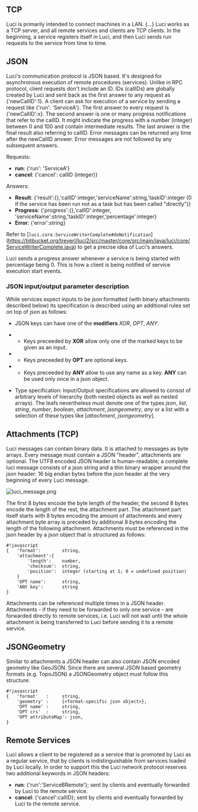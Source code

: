 ## TCP

Luci is primarily intended to connect machines in a LAN. {...}
Luci works as a TCP server, and all remote services and clients are TCP clients.
In the beginning, a service registers itself in Luci,
and then Luci sends run requests to the service from time to time.

## JSON
Luci's communication protocol is JSON based.
It's designed for asynchronous execution of remote procedures (services).
Unlike in RPC protocol, client requests don't include an ID.
IDs (callIDs) are globally created by Luci and sent back as the first answer to any request as {'newCallID':1}.
A client can ask for execution of a service by sending a request like {'run': 'ServiceA'}.
The first answer to every request is {'newCallID':x}.
The second answer is one or many progress notifications that refer to the callID.
It might indicate the progress with a number (integer) between 0 and 100 and contain intermediate results.
The last answer is the final result also referring to callID.
Error messages can be returned any time after the newCallID answer.
Error messages are not followed by any subsequent answers.

Requests:

* **run**: {'run': 'ServiceA'}
* **cancel**: {'cancel': callID (integer)}

Answers:

* **Result**: {'result':{},'callID':integer,'serviceName':string,'taskID':integer (0 if the service has been run not as a task but has been called "directly")}
* **Progress**: {'progress':{<intermediate result>},'callID':integer, 'serviceName':string,'taskID':integer,'percentage':integer}
* **Error**: {'error':string}

Refer to [`luci.core.ServiceWriterComplete#doNotification`]
(https://bitbucket.org/treyerl/luci2/src/master/core/src/main/java/luci/core/ServiceWriterComplete.java) to get a precise idea of Luci's answers.

Luci sends a progress answer whenever a service is being started with percentage being 0.
This is how a client is being notified of service execution start events.

### JSON input/output parameter description
While services expect inputs to be json formatted (with binary attachments described below) its specification is described using an additional rules set on top of json as follows:

* JSON keys can have one of the **modifiers** *XOR*, *OPT*, *ANY*.
* * Keys preceeded by **XOR** allow only one of the marked keys to be given as an input.
* * Keys preceeded by **OPT** are optional keys.
* * Keys preceeded by **ANY** allow to use any name as a key. **ANY** can be used only once in a json object.

* Type specification: Input/Output specifications are allowed to consist of arbitrary levels of hierarchy (both nested objects as well as nested arrays). The leafs nevertheless must denote one of the types *json*, *list*, *string*, *number*, *boolean*, *attachment*, *jsongeometry*, *any* or a list with a selection of these types like [*attachment*, *jsongeometry*].

## Attachments (TCP)
Luci messages can contain binary data.
It is attached to messages as byte arrays.
Every message must contain a JSON "header", attachments are optional.
The UTF8 encoded JSON header is human-readable;
a complete luci message consists of a json string and a thin binary wrapper around the json header:
16 big endian bytes before the json header at the very beginning of every Luci message.

![luci_message.png](https://bitbucket.org/repo/M9EBx5/images/430173227-luci_message.png)

The first 8 bytes encode the byte length of the header, the second 8 bytes encode the length of the rest, the attachment part.
The attachment part itself starts with 8 bytes encoding the amount of attachments and every attachment byte array is preceded by additional 8 bytes encoding the length of the following attachment.
Attachments must be referenced in the json header by a json object that is structured as follows:

```
#!javascript
{   'format':        string,
    'attachment':{
        'length':    number,
        'checksum':  string,
        'position':  integer (starting at 1; 0 = undefined position)
    }
    'OPT name':      string,
    'ANY key':       string
}
```

Attachments can be referenced multiple times in a JSON header.
Attachments - if they need to be forwarded to only one service - are forwarded directly to remote services,
i.e. Luci will not wait until the whole attachment is being transferred to Luci before sending it to a remote service.

## JSONGeometry
Similar to attachments a JSON header can also contain JSON encoded geometry like GeoJSON. Since there are several JSON based geometry formats (e.g. TopoJSON) a JSONGeometry object must follow this structure:

```
#!javascript
{   'format'   :     string,
    'geometry' :     {<format-specific json object>},
    'OPT name' :     string,
    'OPT crs'  :     string,
    'OPT attributeMap': json,
}
```

## Remote Services
Luci allows a client to be registered as a service that is promoted by Luci as a regular service, that by clients is indistinguishable from services loaded by Luci locally.
In order to support this the Luci network protocol reserves two additional keywords in JSON headers:

* **run**: {'run':'ServiceBRemote'}; sent by clients and eventually forwarded by Luci to the remote service.
* **cancel**: {'cancel':callID}; sent by clients and eventually forwarded by Luci to the remote service.

